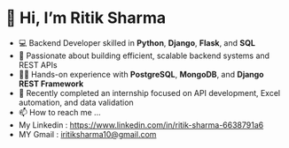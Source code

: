 # 👋 Hi, I’m Ritik Sharma

- 💻 Backend Developer skilled in **Python**, **Django**, **Flask**, and **SQL**
- 👀 Passionate about building efficient, scalable backend systems and REST APIs
- 👨‍💻 Hands-on experience with **PostgreSQL**, **MongoDB**, and **Django REST Framework**
- 📁 Recently completed an internship focused on API development, Excel automation, and data validation
- 📫 How to reach me ... 
- My Linkedin : https://www.linkedin.com/in/ritik-sharma-6638791a6
- MY Gmail : iritiksharma10@gmail.com


<!---
iRitikSharma/iRitikSharma is a ✨ special ✨ repository because its `README.md` (this file) appears on your GitHub profile.
You can click the Preview link to take a look at your changes.
--->
